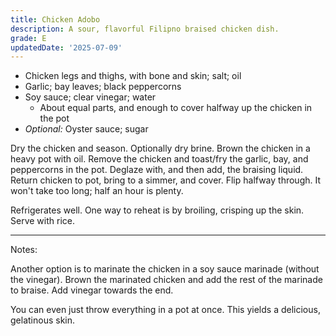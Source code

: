 ```yaml
---
title: Chicken Adobo
description: A sour, flavorful Filipno braised chicken dish.
grade: E
updatedDate: '2025-07-09'
---
```


- Chicken legs and thighs, with bone and skin; salt; oil
- Garlic; bay leaves; black peppercorns
- Soy sauce; clear vinegar; water
    - About equal parts, and enough to cover halfway up the chicken in the pot
- *Optional:* Oyster sauce; sugar

Dry the chicken and season. Optionally dry brine. Brown the chicken in a heavy pot with oil. Remove the chicken and toast/fry the garlic, bay, and peppercorns in the pot. Deglaze with, and then add, the braising liquid. Return chicken to pot, bring to a simmer, and cover. Flip halfway through. It won't take too long; half an hour is plenty.

Refrigerates well. One way to reheat is by broiling, crisping up the skin. Serve with rice.

***
Notes:

Another option is to marinate the chicken in a soy sauce marinade (without the vinegar). Brown the marinated chicken and add the rest of the marinade to braise. Add vinegar towards the end.
 
You can even just throw everything in a pot at once. This yields a delicious, gelatinous skin. 

